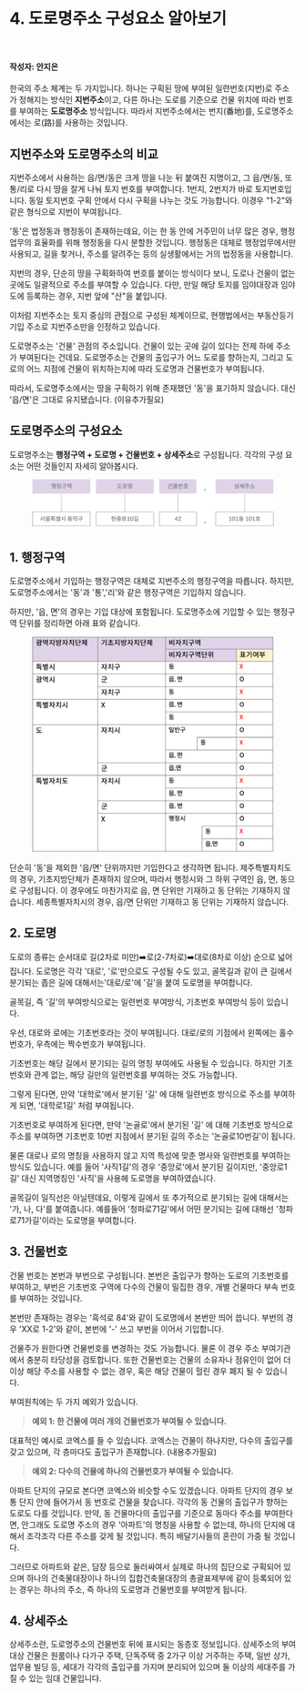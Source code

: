 # 4. 도로명주소 구성요소 알아보기

<br>

#### 작성자: 안지은


한국의 주소 체계는 두 가지입니다. 하나는 구획된 땅에 부여된 일련번호(지번)로 주소가 정해지는 방식인 **지번주소**이고, 다른 하나는 도로를 기준으로 건물 위치에 따라 번호를 부여하는 **도로명주소** 방식입니다. 따라서 지번주소에서는 번지(番地)를, 도로명주소에서는 로(路)를 사용하는 것입니다.

## 지번주소와 도로명주소의 비교

지번주소에서 사용하는 읍/면/동은 크게 땅을 나눈 뒤 붙여진 지명이고, 그 읍/면/동, 또 통/리로 다시 땅을 잘게 나눠 토지 번호를 부여합니다. 1번지, 2번지가 바로 토지번호입니다. 동일 토지번호 구획 안에서 다시 구획을 나누는 것도 가능합니다. 이경우 "1-2"와 같은 형식으로 지번이 부여됩니다.

'동'은 법정동과 행정동이 존재하는데요, 이는 한 동 안에 거주민이 너무 많은 경우, 행정 업무의 효율화를 위해 행정동을 다시 분할한 것입니다. 행정동은 대체로 행정업무에서만 사용되고, 길을 찾거나, 주소를 알려주는 등의 실생활에서는 거의 법정동을 사용합니다.  

지번의 경우, 단순히 땅을 구획화하여 번호를 붙이는 방식이다 보니, 도로나 건물이 없는 곳에도 일괄적으로 주소를 부여할 수 있습니다. 다만, 만일 해당 토지를 임야대장과 임야도에 등록하는 경우, 지번 앞에 "산"을 붙입니다. 

이처럼 지번주소는 토지 중심의 관점으로 구성된 체계이므로, 현행법에서는 부동산등기 기입 주소로 지번주소만을 인정하고 있습니다.

도로명주소는 '건물' 관점의 주소입니다. 건물이 있는 곳에 길이 있다는 전제 하에 주소가 부여된다는 건데요. 도로명주소는 건물의 출입구가 어느 도로를 향하는지, 그리고 도로의 어느 지점에 건물이 위치하는지에 따라 도로명과 건물번호가 부여됩니다. 

따라서, 도로명주소에서는 땅을 구획하기 위해 존재했던 '동'을 표기하지 않습니다. 대신 '읍/면'은 그대로 유지됐습니다. (이유추가필요)


## 도로명주소의 구성요소

도로명주소는 **행정구역 + 도로명 + 건물번호 + 상세주소**로 구성됩니다. 각각의 구성 요소는 어떤 것들인지 자세히 알아봅시다.

<figure class="flex flex-col items-center justify-center">
    <img src="../img/4-4-roadaddr.png" title="naver cloud main page">
</figure>

## 1. 행정구역

도로명주소에서 기입하는 행정구역은 대체로 지번주소의 행정구역을 따릅니다. 하지만, 도로명주소에서는 '동'과 '통','리'와 같은 행정구역은 기입하지 않습니다. 

하지만, '읍, 면'의 경우는 기입 대상에 포함됩니다. 도로명주소에 기입할 수 있는 행정구역 단위를 정리하면 아래 표와 같습니다.

<figure class="flex flex-col items-center justify-center">
    <img src="../img/4-3-table.png" title="naver cloud main page">
</figure>

단순히 '동'을 제외한 '읍/면' 단위까지만 기입한다고 생각하면 됩니다. 제주특별자치도의 경우, 기초지방단체가 존재하지 않으며, 따라서 행정시와 그 하위 구역인 읍, 면, 동으로 구성됩니다. 이 경우에도 마찬가지로 읍, 면 단위만 기재하고 동 단위는 기재하지 않습니다. 세종특별자치시의 경우, 읍/면 단위만 기재하고 동 단위는 기재하지 않습니다. 



## 2. 도로명


도로의 종류는 순서대로 길(2차로 미만)➡️로(2-7차로)➡️대로(8차로 이상) 순으로 넓어집니다. 도로명은 각각 '대로', '로'만으로도 구성될 수도 있고, 골목길과 같이 큰 길에서 분기되는 좁은 길에 대해서는'대로/로'에 '길'을 붙여 도로명을 부여합니다. 

골목길, 즉 '길'의 부여방식으로는 일련번호 부여방식, 기초번호 부여방식 등이 있습니다.

우선, 대로와 로에는 기초번호라는 것이 부여됩니다. 대로/로의 기점에서 왼쪽에는 홀수번호가, 우측에는 짝수번호가 부여됩니다. 

기초번호는 해당 길에서 분기되는 길의 명칭 부여에도 사용될 수 있습니다. 하지만 기초 번호와 관계 없는, 해당 길만의 일련번호를 부여하는 것도 가능합니다.

그렇게 된다면, 만약 '대학로'에서 분기된 '길' 에 대해 일련번호 방식으로 주소를 부여하게 되면, '대학로1길' 처럼 부여됩니다.


기초번호로 부여하게 된다면, 만약 '논골로'에서 분기된 '길' 에 대해 기초번호 방식으로 주소를 부여하면 기초번호 10번 지점에서 분기된 길의 주소는 '논골로10번길'이 됩니다.

물론 대로나 로의 명칭을 사용하지 않고 지역 특성에 맞춘 명사와 일련번호를 부여하는 방식도 있습니다. 예를 들어 '사직1길'의 경우 '중앙로'에서 분기된 길이지만, '중앙로1길' 대신 지역명칭인 '사직'을 사용헤 도로명을 부여하였습니다.

골목길이 일직선은 아닐텐데요, 이렇게 길에서 또 추가적으로 분기되는 길에 대해서는 '가, 나, 다'를 붙여줍니다. 예를들어 '청파로71길'에서 어떤 분기되는 길에 대해선 '청파로71가길'이라는 도로명을 부여합니다.

## 3. 건물번호


건물 번호는 본번과 부번으로 구성됩니다. 본번은 출입구가 향하는 도로의 기초번호를 부여하고, 부번은 기초번호 구역에 다수의 건물이 밀집한 경우, 개별 건물마다 부속 번호를 부여하는 것입니다.

본번만 존재하는 경우는 '흑석로 84'와 같이 도로명에서 본번만 띄어 씁니다. 부번의 경우 'XX로 1-2'와 같이, 본번에 '-' 쓰고 부번을 이어서 기입합니다. 

건물주가 원한다면 건물번호를 변경하는 것도 가능합니다. 물론 이 경우 주소 부여기관에서 충분히 타당성을 검토합니다. 또한 건물번호는 건물의 소유자나 점유인이 없어 더이상 해당 주소를 사용할 수 없는 경우, 혹은 해당 건물이 헐린 경우 폐지 될 수 있습니다.

부여원칙에는 두 가지 예외가 있습니다.

> **예외 1:  한 건물에 여러 개의 건물번호가 부여될 수 있습니다.**

대표적인 예시로 코엑스를 들 수 있습니다. 코엑스는 건물이 하나지만, 다수의 출입구를 갖고 있으며, 각 층마다도 출입구가 존재합니다.  (내용추가필요)

> **예외 2: 다수의 건물에 하나의 건물번호가 부여될 수 있습니다.**

아파트 단지의 규모로 본다면 코엑스와 비슷할 수도 있겠습니다. 아파트 단지의 경우 보통 단지 안에 들어가서 동 번호로 건물을 찾습니다. 각각의 동 건물의 출입구가 향하는 도로도 다를 것입니다. 만약, 동 건물마다의 출입구를 기준으로 동마다 주소를 부여한다면, 안그래도 도로명 주소의 경우 '아파트'의 명칭을 사용할 수 없는데, 하나의 단지에 대해서 조각조각 다른 주소를 갖게 될 것입니다. 특히 배달기사들의 혼란이 가중 될 것입니다.

그러므로 아파트와 같은, 담장 등으로 둘러싸여서 실제로 하나의 집단으로 구획되어 있으며 하나의 건축물대장이나 하나의 집합건축물대장의 총괄표제부에 같이 등록되어 있는 경우는 하나의 주소, 즉 하나의 도로명과 건물번호를 부여받게 됩니다.


## 4. 상세주소

상세주소란, 도로명주소의 건물번호 뒤에 표시되는 동층호 정보입니다. 상세주소의 부여 대상 건물은 원룸이나 다가구 주택, 단독주택 중 2가구 이상 거주하는 주택, 일반 상가, 업무용 빌딩 등, 세대가 각각의 출입구를 가지며 분리되어 있으며 둘 이상의 세대주를 가질 수 있는 임대 건물입니다. 

